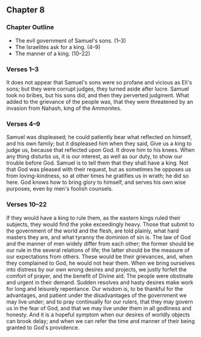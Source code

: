 ## Chapter 8

### Chapter Outline

- The evil government of Samuel's sons. (1–3)
- The Israelites ask for a king. (4–9)
- The manner of a king. (10–22)

### Verses 1–3

It does not appear that Samuel's sons were so profane and vicious as Eli's sons; but they were corrupt judges, they turned aside after lucre. Samuel took no bribes, but his sons did, and then they perverted judgment. What added to the grievance of the people was, that they were threatened by an invasion from Nahash, king of the Ammonites.

### Verses 4–9

Samuel was displeased; he could patiently bear what reflected on himself, and his own family; but it displeased him when they said, Give us a king to judge us, because that reflected upon God. It drove him to his knees. When any thing disturbs us, it is our interest, as well as our duty, to show our trouble before God. Samuel is to tell them that they shall have a king. Not that God was pleased with their request, but as sometimes he opposes us from loving-kindness, so at other times he gratifies us in wrath; he did so here. God knows how to bring glory to himself, and serves his own wise purposes, even by men's foolish counsels.

### Verses 10–22

If they would have a king to rule them, as the eastern kings ruled their subjects, they would find the yoke exceedingly heavy. Those that submit to the government of the world and the flesh, are told plainly, what hard masters they are, and what tyranny the dominion of sin is. The law of God and the manner of men widely differ from each other; the former should be our rule in the several relations of life; the latter should be the measure of our expectations from others. These would be their grievances, and, when they complained to God, he would not hear them. When we bring ourselves into distress by our own wrong desires and projects, we justly forfeit the comfort of prayer, and the benefit of Divine aid. The people were obstinate and urgent in their demand. Sudden resolves and hasty desires make work for long and leisurely repentance. Our wisdom is, to be thankful for the advantages, and patient under the disadvantages of the government we may live under; and to pray continually for our rulers, that they may govern us in the fear of God, and that we may live under them in all godliness and honesty. And it is a hopeful symptom when our desires of worldly objects can brook delay; and when we can refer the time and manner of their being granted to God's providence.

